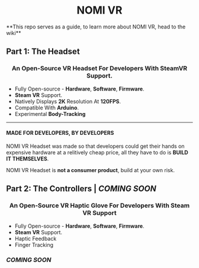 <h1 align="center">
	NOMI VR
	</h1>
	**This repo serves as a guide, to learn more about NOMI VR, head to the wiki**
<h2>
	Part 1: The Headset
</h2>
<h3 align="center">
	An Open-Source VR Headset For Developers With SteamVR Support.
</h3>

* Fully Open-source - **Hardware**, **Software**, **Firmware**.
* **Steam VR** Support.
* Natively Displays **2K** Resolution At **120FPS**.
* Compatible With **Arduino**.
* Experimental **Body-Tracking**

------------

#### MADE FOR DEVELOPERS, BY DEVELOPERS
NOMI VR Headset was made so that developers could get their hands on expensive hardware at a relitively cheap price, all they have to do is **BUILD IT THEMSELVES**.

NOMI VR Headset is **not a consumer product**, build at your own risk.

## Part 2: The Controllers | ***COMING SOON***
<h3 align="center">
	An Open-Source VR Haptic Glove For Developers With Steam VR Support
</h3>

* Fully Open-source - **Hardware**, **Software**, **Firmware**.
* **Steam VR** Support.
* Haptic Feedback
* Finger Tracking

### ***COMING SOON***

